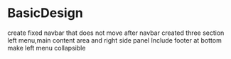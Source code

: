 # BasicDesign
create fixed navbar that does not move
after navbar created three section left menu,main content area and right side panel
Include footer at bottom
make left menu collapsible
